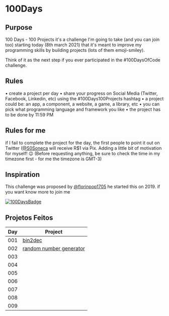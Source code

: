 # 100Days

## Purpose
100 Days - 100 Projects it's a challenge I'm going to take (and you can join too) starting today (8th march 2021) that it's meant to improve my programming skills by building projects (lots of them emoji-smiley).

Think of it as the next step if you ever participated in the #100DaysOfCode challenge.

## Rules
• create a project per day
• share your progress on Social Media (Twitter, Facebook, Linkedin, etc) using the #100Days100Projects hashtag
• a project could be: an app, a component, a website, a game, a library, etc
• you can pick what programming language and framework you like
• the project has to be done by 11:59 PM
## Rules for me
if I fail to complete the project for the day, the first people to point it out on Twitter ([@S0Soneca](https://twitter.com/S0Soneca) will receive R$1 via Pix. Adding a little bit of motivation for myself! 😉 (Before requesting anything, be sure to check the time in my timezone first - for me the timezone is GMT-3)

## Inspiration
This challenge was proposed by [@florinpop1705](https://twitter.com/florinpop1705) he started this on 2019. if you want know more to join me 

[![100DaysBadge](https://img.shields.io/badge/100DaysChallenge-9732a8)](https://www.florin-pop.com/blog/2019/09/100-days-100-projects/)

## Projetos Feitos 
Day | Project
--- | ------
001 | [bin2dec](https://sones-100days.netlify.app/bin2dec/bin2dec.html)
002 | [random number generator](https://sones-100days.netlify.app/randomnumber/random)
003 |
004 |
005 |
006 | 
007 | 
008 | 
009 |
